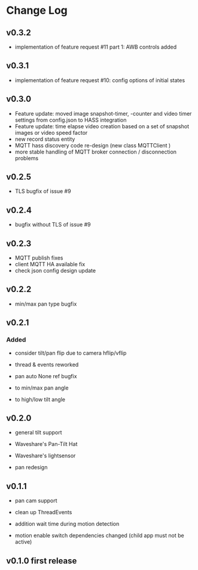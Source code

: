 # Change Log

## v0.3.2

* implementation of feature request #11 part 1: AWB controls added

## v0.3.1

* implementation of feature request #10: config options of initial states

## v0.3.0

* Feature update: moved image snapshot-timer, -counter and
   video timer settings from config.json to HASS integration
* Feature update: time elapse video creation based on
   a set of snapshot images or video speed factor
* new record status entity
* MQTT hass discovery code re-design (new class MQTTClient )
* more stable handling of MQTT broker connection / disconnection problems

## v0.2.5

* TLS bugfix of issue #9

## v0.2.4

* bugfix without TLS of issue #9

## v0.2.3

* MQTT publish fixes
* client MQTT HA available fix
* check json config design update

## v0.2.2

* min/max pan type bugfix

## v0.2.1

### Added

* consider tilt/pan flip due to camera hflip/vflip

* thread & events reworked
* pan auto None ref bugfix
* to min/max pan angle
* to high/low tilt angle

## v0.2.0

* general tilt support
* Waveshare's Pan-Tilt Hat
* Waveshare's lightsensor

* pan redesign

## v0.1.1

* pan cam support

* clean up ThreadEvents
* addition wait time during motion detection
* motion enable switch dependencies changed (child app must not be active)

## v0.1.0 first release
